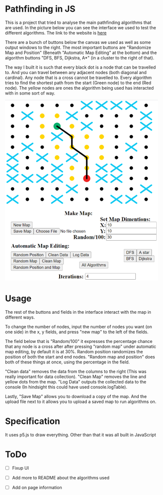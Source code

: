 # Pathfinding in JS
This is a project that tried to analyse the main pathfinding algorithms that are used.
In the picture below you can see the interface we used to test the different algorithms. The link to the website is [here](http://www.kylecjohnson.site/pathfinding/)

There are a bunch of buttons below the canvas we used as well as some output windows to the right.
The most important buttons are "Randomize Map and Position" (Beneath "Automatic Map Editing" at the bottom) and the algorithm buttons "DFS, BFS, Dijkstra, A*" (in a cluster to the right of that).

The way I built it is such that every black dot is a node that can be travelled to. And you can 
travel between any adjacent nodes (both diagonal and cardinal). Any node that is a
cross cannot be travelled to. Every algorithm tries to
find the shortest path from the start (Green node) to the end (Red node). The yellow nodes are ones the 
algorithm being used has interacted with in some sort of way.

![Picture Of Editor](images/Capture.PNG)

# Usage
The rest of the buttons and fields in the interface interact with the map in different ways.

To change the number of nodes, input the number of nodes you want (on one side) in the x, y fields, and press "new map" to the left of the fields.

The field below that is "Random/100" it expresses the percentage chance that any node is a cross after after pressing "random map" under
automatic map editing, by default it is at 30%. Random position randomizes the position of both the start and end nodes. "Random map and position" does both of these things at once, using the percentage in the field.

"Clean data" removes the data from the columns to the right (This was really important for data collection). "Clean Map" removes the line and yellow dots from the map. "Log Data" outputs the collected data to the console (In hindsight this could have used console.logTable). 

Lastly, "Save Map" allows you to download a copy of the map. And the upload file next to it allows you to upload a saved map to run algorithms on.

# Specification
It uses p5.js to draw everything. Other than that it was all built in JavaScript

# ToDo
- [ ] Fixup UI
- [ ] Add more to README about the algorithms used
- [ ] Add on page information

